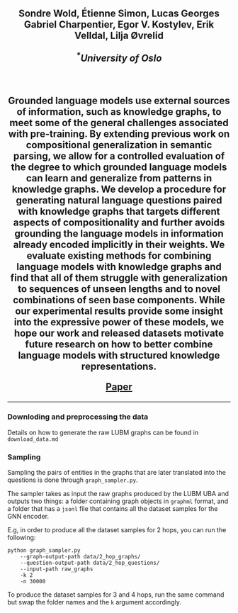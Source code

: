 <h2 align="center"><b><Compositional Generalization with Grounded Language Models/h2><br></b>


<p align="center">
  <b>Sondre Wold, Étienne Simon, Lucas Georges Gabriel Charpentier, Egor V. Kostylev, Erik Velldal, Lilja Øvrelid</b>
</p>

<p align="center">
  <i>
    <sup>*</sup>University of Oslo<br>
  </i>
  <br>
</p>
<br>
Grounded language models use external sources of information, such as
knowledge graphs, to meet some of the general challenges associated with
pre-training. By extending previous work on compositional generalization in
semantic parsing, we allow for a controlled evaluation of the degree to
which grounded language models can learn and generalize from patterns in
knowledge graphs. We develop a procedure for generating natural language
questions paired with knowledge graphs that targets different aspects of
compositionality and further avoids grounding the language models in
information already encoded implicitly in their weights. We evaluate
existing methods for combining language models with knowledge graphs and
find that all of them struggle with generalization to sequences of unseen
lengths and to novel combinations of seen base components. While our
experimental results provide some insight into the expressive power of
these models, we hope our work and released datasets motivate future
research on how to better combine language models with structured knowledge
representations.
<p align="center">
  <a href="https://arxiv.org/abs/2404.01196"><b>Paper</b></a><br>
</p>

_______

### Downloding and preprocessing the data

Details on how to generate the raw LUBM graphs can be found in
`download_data.md`

### Sampling

Sampling the pairs of entities in the graphs that are later translated into
the questions is done through `graph_sampler.py`.

The sampler takes as input the raw graphs produced by the LUBM UBA and
outputs two things: a folder containing graph objects in `graphml` format,
and a folder that has a `jsonl` file that contains all the dataset samples
for the GNN encoder. 

E.g, in order to produce all the dataset samples for 2 hops, you can run the
following:

```
python graph_sampler.py
    --graph-output-path data/2_hop_graphs/
    --question-output-path data/2_hop_questions/
    --input-path raw_graphs
    -k 2
    -n 30000
```

To produce the dataset samples for 3 and 4 hops, run the same command but
swap the folder names and the `k` argument accordingly.
